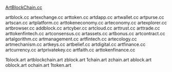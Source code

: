 [ArtBlockChain.cc](http://artblockchain.cc)

artblock.cc
artexchange.cc
arttoken.cc
artdapp.cc
artwallet.cc
artpurse.cc
artscan.cc
artplatform.cc
arttokeneconomy.cc
arteconomy.cc
artexplorer.cc
artbrowser.cc
addblock.cc
artcyber.cc
artcloud.cc
arttrust.cc
arttrade.cc
arttokenfintech.cc
artconsensus.cc
artassets.cc
artbonus.cc
artcontract.cc
artalgorithm.cc
artmanagement.cc
artfintech.cc
artecology.cc
artmechanism.cc
artkeys.cc
artbelief.cc
artdigital.cc
artfinance.cc
artcurrency.cc
artprivatekey.cc
artfaith.cc
arttokenfinance.cc

1block.art
artblockchain.art
zblock.art
1chain.art
zchain.art
ablock.art
oblock.art
ochain.art
1token.art
